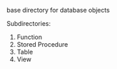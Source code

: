 base directory for database objects

Subdirectories:
1. Function
2. Stored Procedure
3. Table
4. View
